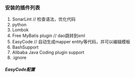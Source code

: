 ### 安装的插件列表
1. SonarLint     // 检查语法，优化代码
2. python       
3. Lombok
4. Free MyBatis plugin     // dao跳转到xml
5. EasyCode     // 自动生成mapper entity等代码，并可以编辑模板
6. BashSupport
7. Alibaba Java Coding plugin support   
8. .ignore

##### EasyCode配置 

